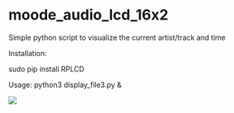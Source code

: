 # moode_audio_lcd_16x2
Simple python script to visualize the current artist/track and time

Installation:

sudo pip install RPLCD

Usage:
python3 display_file3.py &

<img src="https://imgur.com/TkxzTrN.jpg">
